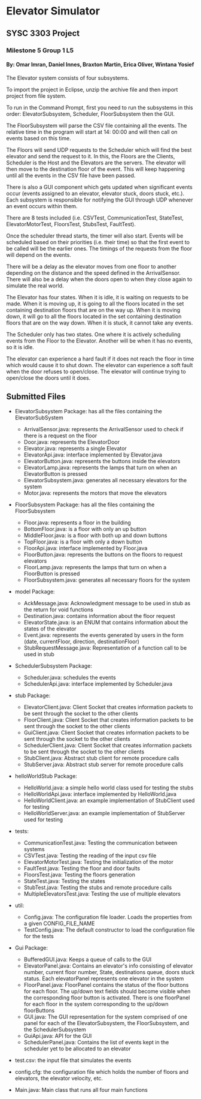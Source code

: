 # Elevator Simulator

## SYSC 3303 Project

### Milestone 5 Group 1 L5

#### By: Omar Imran, Daniel Innes, Braxton Martin, Erica Oliver, Wintana Yosief

The Elevator system consists of four subsystems.

To import the project in Eclipse, unzip the archive file and then import project from file system.

To run in the Command Prompt, first you need to run the subsystems in this order: ElevatorSubsystem, Scheduler, 
FloorSubsystem then the GUI. 

The FloorSubsystem will parse the CSV file containing all the events. The relative time in the program will start at 14:
00:00 and will then call on events based on this time.

The Floors will send UDP requests to the Scheduler which will find the best elevator and send the request to it. In
this, the Floors are the Clients, Scheduler is the Host and the Elevators are the servers. The elevator will then move
to the destination floor of the event. This will keep happening until all the events in the CSV file have been passed.

There is also a GUI component which gets updated when significant events occur (events assigned to an elevator, elevator
stuck, doors stuck, etc.). Each subsystem is responsible for notifying the GUI through UDP whenever an event occurs 
within them. 

There are 8 tests included (i.e. CSVTest, CommunicationTest, StateTest,
ElevatorMotorTest, FloorsTest, StubsTest, FaultTest).

Once the scheduler thread starts, the timer will also start. Events will be scheduled based on their priorities (i.e.
their time) so that the first event to be called will be the earlier ones. The timings of the requests from the floor
will depend on the events.

There will be a delay as the elevator moves from one floor to another depending on the distance and the speed defined in
the ArrivalSensor. There will also be a delay when the doors open to when they close again to simulate the real world.

The Elevator has four states. When it is idle, it is waiting on requests to be made. When it is moving up, it is going
to all the floors located in the set containing destination floors that are on the way up. When it is moving down, it
will go to all the floors located in the set containing destination floors that are on the way down. When it is stuck, 
it cannot take any events. 

The Scheduler only has two states. One where it is actively scheduling events from the Floor to the Elevator. Another
will be when it has no events, so it is idle.

The elevator can experience a hard fault if it does not reach the floor in time which would cause it to shut down. The
elevator can experience a soft fault when the door refuses to open/close. The elevator will continue trying to
open/close the doors until it does.

## Submitted Files

* ElevatorSubsystem Package: has all the files containing the ElevatorSubSystem
    * ArrivalSensor.java: represents the ArrivalSensor used to check if there is a request on the floor
    * Door.java: represents the ElevatorDoor
    * Elevator.java: represents a single Elevator
    * ElevatorApi.java: interface implemented by Elevator.java
    * ElevatorButton.java: represents the buttons inside the elevators
    * ElevatorLamp.java: represents the lamps that turn on when an ElevatorButton is pressed
    * ElevatorSubsystem.java: generates all necessary elevators for the system
    * Motor.java: represents the motors that move the elevators

* FloorSubsystem Package: has all the files containing the FloorSubsystem
    * Floor.java: represents a floor in the building
    * BottomFloor.java: is a floor with only an up button
    * MiddleFloor.java: is a floor with both up and down buttons
    * TopFloor.java: is a floor with only a down button
    * FloorApi.java: interface implemented by Floor.java
    * FloorButton.java: represents the buttons on the floors to request elevators
    * FloorLamp.java: represents the lamps that turn on when a FloorButton is pressed
    * FloorSubsystem.java: generates all necessary floors for the system

* model Package:
    * AckMessage.java: Acknowledgment message to be used in stub as the return for void functions
    * Destination.java: contains information about the floor request
    * ElevatorState.java: is an ENUM that contains information about the states of the elevator
    * Event.java: represents the events generated by users in the form (date, currentFloor, direction, destinationFloor)
    * StubRequestMessage.java: Representation of a function call to be used in stub

* SchedulerSubsystem Package:
    * Scheduler.java: schedules the events
    * SchedulerApi.java: interface implemented by Scheduler.java

* stub Package:
    * ElevatorClient.java: Client Socket that creates information packets to be sent through the socket to the other clients
    * FloorClient.java: Client Socket that creates information packets to be sent through the socket to the other clients
    * GuiClient.java: Client Socket that creates information packets to be sent through the socket to the other clients
    * SchedulerClient.java: Client Socket that creates information packets to be sent through the socket to the other clients
    * StubClient.java: Abstract stub client for remote procedure calls
    * StubServer.java: Abstract stub server for remote procedure calls

* helloWorldStub Package:
    * HelloWorld.java: a simple hello world class used for testing the stubs
    * HelloWorldApi.java: interface implemented by HelloWorld.java
    * HelloWorldClient.java: an example implementation of StubClient used for testing
    * HelloWorldServer.java: an example implementation of StubServer used for testing

* tests:
    * CommunicationTest.java: Testing the communication between systems
    * CSVTest.java: Testing the reading of the input csv file
    * ElevatorMotorTest.java: Testing the initialization of the motor
    * FaultTest.java: Testing the floor and door faults
    * FloorsTest.java: Testing the floors generation
    * StateTest.java: Testing the states
    * StubTest.java: Testing the stubs and remote procedure calls
    * MultipleElevatorsTest.java: Testing the use of multiple elevators

* util: 
    * Config.java: The configuration file loader. Loads the properties from a given CONFIG_FILE_NAME
    * TestConfig.java: The default constructor to load the configuration file for the tests
    
* Gui Package: 
    * BufferedGUI.java: Keeps a queue of calls to the GUI
    * ElevatorPanel.java: Contains an elevator's info consisting of elevator number, current floor number, State, 
    destinations queue, doors stuck status. Each elevatorPanel represents one elevator in the system
    * FloorPanel.java: FloorPanel contains the status of the floor buttons for each floor. The up/down text fields 
    should become visible when the corresponding floor button is activated. There is one floorPanel for each floor in 
    the system corresponding to the up/down floorButtons
    * GUI.java: The GUI representation for the system comprised of one panel for each of the ElevatorSubsystem, 
    the FloorSubsystem, and the SchedulerSubsystem
    * GuiApi.java: API for the GUI
    * SchedulerPanel.java: Contains the list of events kept in the scheduler yet to be allocated to an elevator

* test.csv: the input file that simulates the events
* config.cfg: the configuration file which holds the number of floors and elevators, the elevator velocity, etc.
* Main.java: Main class that runs all four main functions
